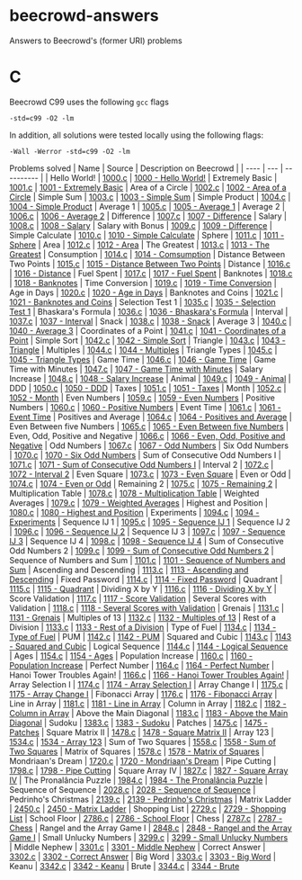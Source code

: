# beecrowd-answers
Answers to Beecrowd's (former URI) problems

# C

Beecrowd C99 uses the following `gcc` flags

`-std=c99 -O2 -lm`

In addition, all solutions were tested locally using the following flags:

`-Wall -Werror -std=c99 -O2 -lm`

Problems solved
| Name | Source | Description on Beecrowd |
| ---- | --- | ---------- |
| Hello World! | [1000.c](src/C/1000.c) | [1000 - Hello World!](https://judge.beecrowd.com/en/problems/view/1000)
| Extremely Basic | [1001.c](src/C/1001.c) | [1001 - Extremely Basic](https://judge.beecrowd.com/en/problems/view/1001)
| Area of a Circle | [1002.c](src/C/1002.c) | [1002 - Area of a Circle](https://judge.beecrowd.com/en/problems/view/1002)
| Simple Sum | [1003.c](src/C/1003.c) | [1003 - Simple Sum](https://judge.beecrowd.com/en/problems/view/1003)
| Simple Product | [1004.c](src/C/1004.c) | [1004 - Simple Product](https://judge.beecrowd.com/en/problems/view/1004)
| Average 1 | [1005.c](src/C/1005.c) | [1005 - Average 1](https://judge.beecrowd.com/en/problems/view/1005)
| Average 2 | [1006.c](src/C/1006.c) | [1006 - Average 2](https://judge.beecrowd.com/en/problems/view/1006)
| Difference | [1007.c](src/C/1007.c) | [1007 - Difference](https://judge.beecrowd.com/en/problems/view/1007)
| Salary | [1008.c](src/C/1008.c) | [1008 - Salary](https://judge.beecrowd.com/en/problems/view/1008)
| Salary with Bonus | [1009.c](src/C/1009.c) | [1009 - Difference](https://judge.beecrowd.com/en/problems/view/1009)
| Simple Calculate | [1010.c](src/C/1010.c) | [1010 - Simple Calculate](https://judge.beecrowd.com/en/problems/view/1010)
| Sphere | [1011.c](src/C/1011.c) | [1011 - Sphere](https://judge.beecrowd.com/en/problems/view/1011)
| Area | [1012.c](src/C/1012.c) | [1012 - Area](https://judge.beecrowd.com/en/problems/view/1012)
| The Greatest | [1013.c](src/C/1013.c) | [1013 - The Greatest](https://judge.beecrowd.com/en/problems/view/1013)
| Consumption | [1014.c](src/C/1014.c) | [1014 - Comsumption](https://judge.beecrowd.com/en/problems/view/1014)
| Distance Between Two Points | [1015.c](src/C/1015.c) | [1015 - Distance Between Two Points](https://judge.beecrowd.com/en/problems/view/1015)
| Distance | [1016.c](src/C/1016.c) | [1016 - Distance](https://judge.beecrowd.com/en/problems/view/1016)
| Fuel Spent | [1017.c](src/C/1017.c) | [1017 - Fuel Spent](https://judge.beecrowd.com/en/problems/view/1017)
| Banknotes | [1018.c](src/C/1018.c) | [1018 - Banknotes](https://judge.beecrowd.com/en/problems/view/1018)
| Time Conversion | [1019.c](src/C/1019.c) | [1019 - Time Conversion](https://judge.beecrowd.com/en/problems/view/1019)
| Age in Days | [1020.c](src/C/1020.c) | [1020 - Age in Days](https://judge.beecrowd.com/en/problems/view/1020)
| Banknotes and Coins | [1021.c](src/C/1021.c) | [1021 - Banknotes and Coins](https://judge.beecrowd.com/en/problems/view/1021)
| Selection Test 1 | [1035.c](src/C/1035.c) | [1035 - Selection Test 1](https://judge.beecrowd.com/en/problems/view/1035)
| Bhaskara's Formula | [1036.c](src/C/1036.c) | [1036 - Bhaskara's Formula](https://judge.beecrowd.com/en/problems/view/1036)
| Interval | [1037.c](src/C/1037.c) | [1037 - Interval](https://judge.beecrowd.com/en/problems/view/1037)
| Snack | [1038.c](src/C/1038.c) | [1038 - Snack](https://judge.beecrowd.com/en/problems/view/1038)
| Average 3 | [1040.c](src/C/1040.c) | [1040 - Average 3](https://judge.beecrowd.com/en/problems/view/1040)
| Coordinates of a Point | [1041.c](src/C/1041.c) | [1041 - Coordinates of a Point](https://judge.beecrowd.com/en/problems/view/1041)
| Simple Sort | [1042.c](src/C/1042.c) | [1042 - Simple Sort](https://judge.beecrowd.com/en/problems/view/1042)
| Triangle | [1043.c](src/C/1043.c) | [1043 - Triangle](https://judge.beecrowd.com/en/problems/view/1043)
| Multiples | [1044.c](src/C/1044.c) | [1044 - Multiples](https://judge.beecrowd.com/en/problems/view/1044)
| Triangle Types | [1045.c](src/C/1045.c) | [1045 - Triangle Types](https://judge.beecrowd.com/en/problems/view/1045)
| Game Time | [1046.c](src/C/1046.c) | [1046 - Game Time](https://judge.beecrowd.com/en/problems/view/1046)
| Game Time with Minutes | [1047.c](src/C/1047.c) | [1047 - Game Time with Minutes](https://judge.beecrowd.com/en/problems/view/1047)
| Salary Increase | [1048.c](src/C/1048.c) | [1048 - Salary Increase](https://judge.beecrowd.com/en/problems/view/1048)
| Animal | [1049.c](src/C/1049.c) | [1049 - Animal](https://judge.beecrowd.com/en/problems/view/1049)
| DDD | [1050.c](src/C/1050.c) | [1050 - DDD](https://judge.beecrowd.com/en/problems/view/1050)
| Taxes | [1051.c](src/C/1051.c) | [1051 - Taxes](https://judge.beecrowd.com/en/problems/view/1051)
| Month | [1052.c](src/C/1052.c) | [1052 - Month](https://judge.beecrowd.com/en/problems/view/1052)
| Even Numbers | [1059.c](src/C/1059.c) | [1059 - Even Numbers](https://judge.beecrowd.com/en/problems/view/1059)
| Positive Numbers | [1060.c](src/C/1060.c) | [1060 - Positive Numbers](https://judge.beecrowd.com/en/problems/view/1060)
| Event Time | [1061.c](src/C/1061.c) | [1061 - Event Time](https://judge.beecrowd.com/en/problems/view/1061)
| Positives and Average | [1064.c](src/C/1064.c) | [1064 - Positives and Average](https://judge.beecrowd.com/en/problems/view/1064)
| Even Between five Numbers | [1065.c](src/C/1065.c) | [1065 - Even Between five Numbers](https://judge.beecrowd.com/en/problems/view/1065)
| Even, Odd, Positive and Negative | [1066.c](src/C/1066.c) | [1066 - Even, Odd, Positive and Negative](https://judge.beecrowd.com/en/problems/view/1066)
| Odd Numbers | [1067.c](src/C/1067.c) | [1067 - Odd Numbers](https://judge.beecrowd.com/en/problems/view/1067)
| Six Odd Numbers | [1070.c](src/C/1070.c) | [1070 - Six Odd Numbers](https://judge.beecrowd.com/en/problems/view/1070)
| Sum of Consecutive Odd Numbers I | [1071.c](src/C/1071.c) | [1071 - Sum of Consecutive Odd Numbers I](https://judge.beecrowd.com/en/problems/view/1071)
| Interval 2 | [1072.c](src/C/1072.c) | [1072 - Interval 2](https://judge.beecrowd.com/en/problems/view/1072)
| Even Square | [1073.c](src/C/1073.c) | [1073 - Even Square](https://judge.beecrowd.com/en/problems/view/1073)
| Even or Odd | [1074.c](src/C/1074.c) | [1074 - Even or Odd](https://judge.beecrowd.com/en/problems/view/1074)
| Remaining 2 | [1075.c](src/C/1075.c) | [1075 - Remaining 2](https://judge.beecrowd.com/en/problems/view/1075)
| Multiplication Table | [1078.c](src/C/1078.c) | [1078 - Multiplication Table](https://judge.beecrowd.com/en/problems/view/1078)
| Weighted Averages | [1079.c](src/C/1079.c) | [1079 - Weighted Averages](https://judge.beecrowd.com/en/problems/view/1079)
| Highest and Position | [1080.c](src/C/1080.c) | [1080 - Highest and Position](https://judge.beecrowd.com/en/problems/view/1080)
| Experiments | [1094.c](src/C/1094.c) | [1094 - Experiments](https://judge.beecrowd.com/en/problems/view/1094)
| Sequence IJ 1 | [1095.c](src/C/1095.c) | [1095 - Sequence IJ 1](https://judge.beecrowd.com/en/problems/view/1095)
| Sequence IJ 2 | [1096.c](src/C/1096.c) | [1096 - Sequence IJ 2](https://judge.beecrowd.com/en/problems/view/1096)
| Sequence IJ 3 | [1097.c](src/C/1097.c) | [1097 - Sequence IJ 3](https://judge.beecrowd.com/en/problems/view/1097)
| Sequence IJ 4 | [1098.c](src/C/1098.c) | [1098 - Sequence IJ 4](https://judge.beecrowd.com/en/problems/view/1098)
| Sum of Consecutive Odd Numbers 2 | [1099.c](src/C/1099.c) | [1099 - Sum of Consecutive Odd Numbers 2](https://judge.beecrowd.com/en/problems/view/1099)
| Sequence of Numbers and Sum | [1101.c](src/C/1101.c) | [1101 - Sequence of Numbers and Sum](https://judge.beecrowd.com/en/problems/view/1101)
| Ascending and Descending | [1113.c](src/C/1113.c) | [1113 - Ascending and Descending](https://judge.beecrowd.com/en/problems/view/1113)
| Fixed Password | [1114.c](src/C/1114.c) | [1114 - Fixed Password](https://judge.beecrowd.com/en/problems/view/1114)
| Quadrant | [1115.c](src/C/1115.c) | [1115 - Quadrant](https://judge.beecrowd.com/en/problems/view/1115)
| Dividing X by Y | [1116.c](src/C/1116.c) | [1116 - Dividing X by Y](https://judge.beecrowd.com/en/problems/view/1116)
| Score Validation | [1117.c](src/C/1117.c) | [1117 - Score Validation](https://judge.beecrowd.com/en/problems/view/1117)
| Several Scores with Validation | [1118.c](src/C/1118.c) | [1118 - Several Scores with Validation](https://judge.beecrowd.com/en/problems/view/1118)
| Grenais | [1131.c](src/C/1131.c) | [1131 - Grenais](https://judge.beecrowd.com/en/problems/view/1131)
| Multiples of 13 | [1132.c](src/C/1132.c) | [1132 - Multiples of 13](https://judge.beecrowd.com/en/problems/view/1132)
| Rest of a Division | [1133.c](src/C/1133.c) | [1133 - Rest of a Division](https://judge.beecrowd.com/en/problems/view/1133)
| Type of Fuel | [1134.c](src/C/1134.c) | [1134 - Type of Fuel](https://judge.beecrowd.com/en/problems/view/1134)
| PUM | [1142.c](src/C/1142.c) | [1142 - PUM](https://judge.beecrowd.com/en/problems/view/1142)
| Squared and Cubic | [1143.c](src/C/1143.c) | [1143 - Squared and Cubic](https://judge.beecrowd.com/en/problems/view/1143)
| Logical Sequence | [1144.c](src/C/1144.c) | [1144 - Logical Sequence](https://judge.beecrowd.com/en/problems/view/1144)
| Ages | [1154.c](src/C/1154.c) | [1154 - Ages](https://judge.beecrowd.com/en/problems/view/1154)
| Population Increase | [1160.c](src/C/1160.c) | [1160 - Population Increase](https://judge.beecrowd.com/en/problems/view/1160)
| Perfect Number | [1164.c](src/C/1164.c) | [1164 - Perfect Number](https://judge.beecrowd.com/en/problems/view/1164)
| Hanoi Tower Troubles Again! | [1166.c](src/C/1166.c) | [1166 - Hanoi Tower Troubles Again!](https://judge.beecrowd.com/en/problems/view/1166)
| Array Selection I | [1174.c](src/C/1174.c) | [1174 - Array Selection I](https://judge.beecrowd.com/en/problems/view/1174)
| Array Change I | [1175.c](src/C/1175.c) | [1175 - Array Change I](https://judge.beecrowd.com/en/problems/view/1175)
| Fibonacci Array | [1176.c](src/C/1176.c) | [1176 - Fibonacci Array](https://judge.beecrowd.com/en/problems/view/1176)
| Line in Array | [1181.c](src/C/1181.c) | [1181 - Line in Array](https://judge.beecrowd.com/en/problems/view/1181)
| Column in Array | [1182.c](src/C/1182.c) | [1182 - Column in Array](https://judge.beecrowd.com/en/problems/view/1182)
| Above the Main Diagonal | [1183.c](src/C/1183.c) | [1183 - Above the Main Diagonal](https://judge.beecrowd.com/en/problems/view/1183)
| Sudoku | [1383.c](src/C/1383.c) | [1383 - Sudoku](https://judge.beecrowd.com/en/problems/view/1383)
| Patches | [1475.c](src/C/1475.c) | [1475 - Patches](https://judge.beecrowd.com/en/problems/view/1475)
| Square Matrix II | [1478.c](src/C/1478.c) | [1478 - Square Matrix II](https://judge.beecrowd.com/en/problems/view/1478)
| Array 123 | [1534.c](src/C/1534.c) | [1534 - Array 123](https://judge.beecrowd.com/en/problems/view/1534)
| Sum of Two Squares | [1558.c](src/C/1558.c) | [1558 - Sum of Two Squares](https://judge.beecrowd.com/en/problems/view/1558)
| Matrix of Squares | [1578.c](src/C/1578.c) | [1578 - Matrix of Squares](https://judge.beecrowd.com/en/problems/view/1578)
| Mondriaan's Dream | [1720.c](src/C/1720.c) | [1720 - Mondriaan's Dream](https://judge.beecrowd.com/en/problems/view/1720)
| Pipe Cutting | [1798.c](src/C/1798.c) | [1798 - Pipe Cutting](https://judge.beecrowd.com/en/problems/view/1798)
| Square Array IV | [1827.c](src/C/1827.c) | [1827 - Square Array IV](https://judge.beecrowd.com/en/problems/view/1827)
| The Pronalância Puzzle | [1984.c](src/C/1984.c) | [1984 - The Pronalância Puzzle](https://judge.beecrowd.com/en/problems/view/1984)
| Sequence of Sequence | [2028.c](src/C/2028.c) | [2028 - Sequence of Sequence](https://judge.beecrowd.com/en/problems/view/2028)
| Pedrinho's Christmas | [2139.c](src/C/2139.c) | [2139 - Pedrinho's Christmas](https://judge.beecrowd.com/en/problems/view/2139)
| Matrix Ladder | [2450.c](src/C/2450.c) | [2450 - Matrix Ladder](https://judge.beecrowd.com/en/problems/view/2450)
| Shopping List | [2729.c](src/C/2729.c) | [2729 - Shopping List](https://judge.beecrowd.com/en/problems/view/2729)
| School Floor | [2786.c](src/C/2786.c) | [2786 - School Floor](https://judge.beecrowd.com/en/problems/view/2786)
| Chess | [2787.c](src/C/2787.c) | [2787 - Chess](https://judge.beecrowd.com/en/problems/view/2787)
| Rangel and the Array Game I | [2848.c](src/C/2848.c) | [2848 - Rangel and the Array Game I](https://judge.beecrowd.com/en/problems/view/2848)
| Small Unlucky Numbers | [3299.c](src/C/3299.c) | [3299 - Small Unlucky Numbers](https://judge.beecrowd.com/en/problems/view/3299)
| Middle Nephew | [3301.c](src/C/3301.c) | [3301 - Middle Nephew](https://judge.beecrowd.com/en/problems/view/3301)
| Correct Answer | [3302.c](src/C/3302.c) | [3302 - Correct Answer](https://judge.beecrowd.com/en/problems/view/3302)
| Big Word | [3303.c](src/C/3303.c) | [3303 - Big Word](https://judge.beecrowd.com/en/problems/view/3303)
| Keanu | [3342.c](src/C/3342.c) | [3342 - Keanu](https://judge.beecrowd.com/en/problems/view/3342)
| Brute | [3344.c](src/C/3344.c) | [3344 - Brute](https://judge.beecrowd.com/en/problems/view/3344)
